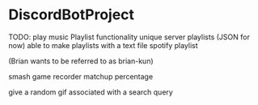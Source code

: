 ﻿# DiscordBotProject


TODO: 
play music
Playlist functionality
unique server playlists (JSON for now)
able to make playlists with a text file
spotify playlist

(Brian wants to be referred to as brian-kun)

smash game recorder
matchup percentage

give a random gif associated with a search query

